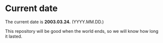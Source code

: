 # Current date

The current date is **2003.03.24.** (YYYY.MM.DD.)

This repository will be good when the world ends, so we will know how long it lasted.
